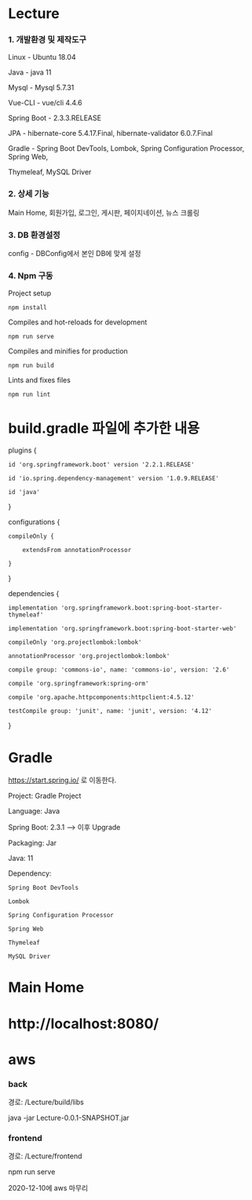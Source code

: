 # Lecture
<h3> 1. 개발환경 및 제작도구 </h3>

Linux - Ubuntu 18.04

Java - java 11

Mysql - Mysql 5.7.31

Vue-CLI - vue/cli 4.4.6

Spring Boot - 2.3.3.RELEASE

JPA - hibernate-core 5.4.17.Final, hibernate-validator 6.0.7.Final

Gradle - Spring Boot DevTools, Lombok, Spring Configuration Processor, Spring Web,

Thymeleaf, MySQL Driver

<h3> 2. 상세 기능 </h3>
Main Home, 회원가입, 로그인, 게시판, 페이지네이션, 뉴스 크롤링

<h3> 3. DB 환경설정 </h3>
config - DBConfig에서 본인 DB에 맞게 설정

<h3> 4. Npm 구동 </h3>

Project setup
```
npm install
```

Compiles and hot-reloads for development
```
npm run serve
```

Compiles and minifies for production
```
npm run build
```

Lints and fixes files
```
npm run lint
```

# build.gradle 파일에 추가한 내용

plugins {

    id 'org.springframework.boot' version '2.2.1.RELEASE'
    
    id 'io.spring.dependency-management' version '1.0.9.RELEASE'
    
    id 'java'
    
}

configurations {

    compileOnly {
    
        extendsFrom annotationProcessor
        
    }
    
}


dependencies {

    implementation 'org.springframework.boot:spring-boot-starter-thymeleaf'
    
    implementation 'org.springframework.boot:spring-boot-starter-web'
    
    compileOnly 'org.projectlombok:lombok'
    
    annotationProcessor 'org.projectlombok:lombok'
    
    compile group: 'commons-io', name: 'commons-io', version: '2.6'
    
    compile 'org.springframework:spring-orm'
    
    compile 'org.apache.httpcomponents:httpclient:4.5.12'
    
    testCompile group: 'junit', name: 'junit', version: '4.12'
    
}


# Gradle

https://start.spring.io/ 로 이동한다.

Project: Gradle Project

Language: Java

Spring Boot: 2.3.1 --> 이후 Upgrade

Packaging: Jar

Java: 11

Dependency:

    Spring Boot DevTools
    
    Lombok
    
    Spring Configuration Processor
    
    Spring Web
    
    Thymeleaf
    
    MySQL Driver
    
# Main Home
# http://localhost:8080/

# aws
<h3>back</h3>

경로: /Lecture/build/libs

java -jar Lecture-0.0.1-SNAPSHOT.jar

<h3>frontend</h3>

경로: /Lecture/frontend

npm run serve

2020-12-10에 aws 마무리
